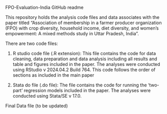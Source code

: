 FPO-Evaluation-India GitHub readme

This repository holds the analysis code files and data associates with the paper titled “Association of membership in a farmer producer organization (FPO) with crop diversity, household income, diet diversity, and women’s empowerment: A mixed methods study in Uttar Pradesh, India”. 

There are two code files:

1.	R studio code file (.R extension): This file contains the code for data cleaning, data preparation and data analysis including all results and table and figures included in the paper. The analyses were conducted using RStudio v 2024.04.2 Build 764. This code follows the order of sections as included in the main paper 

2.	Stata do file (.do file): The file contains the code for running the ‘two-part’ regression models included in the paper. The analyses were conducted using Stata/SE v 17.0.

Final Data file (to be updated)
